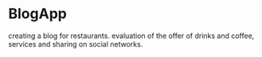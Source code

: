 # BlogApp
 
creating a blog for restaurants.
evaluation of the offer of drinks and coffee, services and sharing on social networks.
